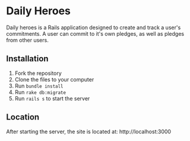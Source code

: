 # Daily Heroes

Daily heroes is a Rails application designed to create and track a user's commitments. A user can commit to it's own pledges, as well as pledges from other users.

## Installation

1. Fork the repository
2. Clone the files to your computer
3. Run `bundle install`
4. Run `rake db:migrate`
5. Run `rails s` to start the server

## Location

After starting the server, the site is located at: http://localhost:3000